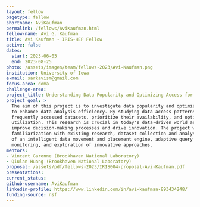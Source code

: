 ```yaml
---
layout: fellow
pagetype: fellow
shortname: AviKaufman
permalink: /fellows/AviKaufman.html
fellow-name: Avi G. Kaufman
title: Avi Kaufman - IRIS-HEP Fellow
active: false
dates:
  start: 2023-06-05
  end: 2023-08-25
photo: /assets/images/team/fellows-2023/Avi-Kaufman.png
institution: University of Iowa
e-mail: sarkavism@gmail.com
focus-area: doma
challenge-area:
project_title: Understanding Data Popularity and Optimizing Access for Analysis
project_goal: >
  The aim of this project is to investigate data popularity and optimize data access
  to enhance data analysis efficiency. By studying data access patterns, we can identify
  frequently accessed datasets, prioritize their availability, and optimize resource
  utilization. This research is crucial in today's data-driven world as it can significantly
  improve decision-making processes and drive innovation. The project will involve
  familiarization with existing research, dataset collection and analysis, implementation
  of an intelligent data movement and placement engine, adaptive query optimization,
  monitoring, and exploration of innovative approaches.
mentors:
- Vincent Garonne (Brookhaven National Laboratory)
- Qiulan Huang (Brookhaven National Laboratory)
proposal: /assets/pdf/fellows-2023/IRIS004-proposal-Avi-Kaufman.pdf
presentations:
current_status:
github-username: AviKaufman
linkedin-profile: https://www.linkedin.com/in/avi-kaufman-893434248/
funding-source: nsf
---
```

